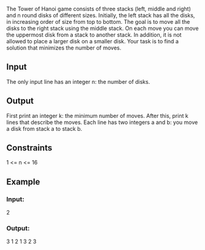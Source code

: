 The Tower of Hanoi game consists of three stacks (left, middle and right) and n round disks of different sizes. Initially, the left stack has all the disks, in increasing order of size from top to bottom.
The goal is to move all the disks to the right stack using the middle stack. On each move you can move the uppermost disk from a stack to another stack. In addition, it is not allowed to place a larger disk on a smaller disk.
Your task is to find a solution that minimizes the number of moves.

## Input

The only input line has an integer n: the number of disks.

## Output

First print an integer k: the minimum number of moves.
After this, print k lines that describe the moves. Each line has two integers a and b: you move a disk from stack a to stack b.

## Constraints

1 <= n <= 16

## Example

### Input:

2

### Output:

3
1 2
1 3
2 3
